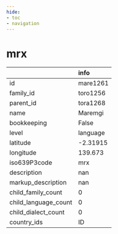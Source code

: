 ```yaml
---
hide:
- toc
- navigation
---
```

# mrx
|                      | info     |
|:---------------------|:---------|
| id                   | mare1261 |
| family_id            | toro1256 |
| parent_id            | tora1268 |
| name                 | Maremgi  |
| bookkeeping          | False    |
| level                | language |
| latitude             | -2.31915 |
| longitude            | 139.673  |
| iso639P3code         | mrx      |
| description          | nan      |
| markup_description   | nan      |
| child_family_count   | 0        |
| child_language_count | 0        |
| child_dialect_count  | 0        |
| country_ids          | ID       |